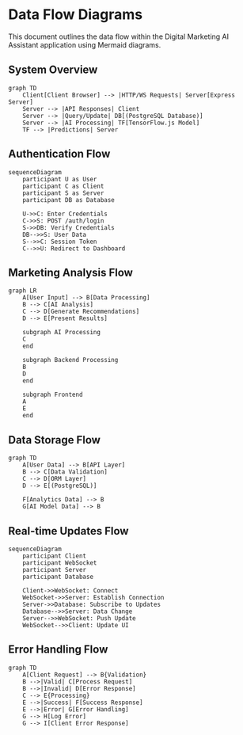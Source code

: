 # Data Flow Diagrams

This document outlines the data flow within the Digital Marketing AI Assistant application using Mermaid diagrams.

## System Overview

```mermaid
graph TD
    Client[Client Browser] --> |HTTP/WS Requests| Server[Express Server]
    Server --> |API Responses| Client
    Server --> |Query/Update| DB[(PostgreSQL Database)]
    Server --> |AI Processing| TF[TensorFlow.js Model]
    TF --> |Predictions| Server
```

## Authentication Flow

```mermaid
sequenceDiagram
    participant U as User
    participant C as Client
    participant S as Server
    participant DB as Database

    U->>C: Enter Credentials
    C->>S: POST /auth/login
    S->>DB: Verify Credentials
    DB-->>S: User Data
    S-->>C: Session Token
    C-->>U: Redirect to Dashboard
```

## Marketing Analysis Flow

```mermaid
graph LR
    A[User Input] --> B[Data Processing]
    B --> C[AI Analysis]
    C --> D[Generate Recommendations]
    D --> E[Present Results]
    
    subgraph AI Processing
    C
    end
    
    subgraph Backend Processing
    B
    D
    end
    
    subgraph Frontend
    A
    E
    end
```

## Data Storage Flow

```mermaid
graph TD
    A[User Data] --> B[API Layer]
    B --> C[Data Validation]
    C --> D[ORM Layer]
    D --> E[(PostgreSQL)]
    
    F[Analytics Data] --> B
    G[AI Model Data] --> B
```

## Real-time Updates Flow

```mermaid
sequenceDiagram
    participant Client
    participant WebSocket
    participant Server
    participant Database

    Client->>WebSocket: Connect
    WebSocket->>Server: Establish Connection
    Server->>Database: Subscribe to Updates
    Database-->>Server: Data Change
    Server-->>WebSocket: Push Update
    WebSocket-->>Client: Update UI
```

## Error Handling Flow

```mermaid
graph TD
    A[Client Request] --> B{Validation}
    B -->|Valid| C[Process Request]
    B -->|Invalid| D[Error Response]
    C --> E{Processing}
    E -->|Success| F[Success Response]
    E -->|Error| G[Error Handling]
    G --> H[Log Error]
    G --> I[Client Error Response]
```